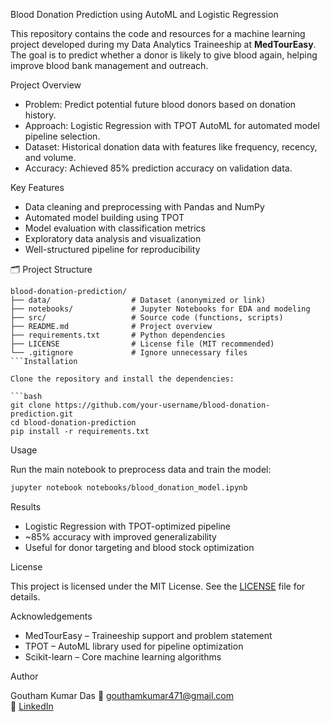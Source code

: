 Blood Donation Prediction using AutoML and Logistic Regression

This repository contains the code and resources for a machine learning project developed during my Data Analytics Traineeship at **MedTourEasy**. The goal is to predict whether a donor is likely to give blood again, helping improve blood bank management and outreach.

 Project Overview

- Problem: Predict potential future blood donors based on donation history.
- Approach: Logistic Regression with TPOT AutoML for automated model pipeline selection.
- Dataset: Historical donation data with features like frequency, recency, and volume.
- Accuracy: Achieved 85% prediction accuracy on validation data.

 Key Features

- Data cleaning and preprocessing with Pandas and NumPy
- Automated model building using TPOT
- Model evaluation with classification metrics
- Exploratory data analysis and visualization
- Well-structured pipeline for reproducibility

🗂️ Project Structure

```
blood-donation-prediction/
├── data/                  # Dataset (anonymized or link)
├── notebooks/             # Jupyter Notebooks for EDA and modeling
├── src/                   # Source code (functions, scripts)
├── README.md              # Project overview
├── requirements.txt       # Python dependencies
├── LICENSE                # License file (MIT recommended)
└── .gitignore             # Ignore unnecessary files
```Installation

Clone the repository and install the dependencies:

```bash
git clone https://github.com/your-username/blood-donation-prediction.git
cd blood-donation-prediction
pip install -r requirements.txt
```

 Usage

Run the main notebook to preprocess data and train the model:

```bash
jupyter notebook notebooks/blood_donation_model.ipynb
```

 Results

- Logistic Regression with TPOT-optimized pipeline
- ~85% accuracy with improved generalizability
- Useful for donor targeting and blood stock optimization

 License

This project is licensed under the MIT License. See the [LICENSE](./LICENSE) file for details.

 Acknowledgements

- MedTourEasy – Traineeship support and problem statement
- TPOT – AutoML library used for pipeline optimization
- Scikit-learn – Core machine learning algorithms

 Author

Goutham Kumar Das 
📧 gouthamkumar471@gmail.com  
🔗 [LinkedIn](https://www.linkedin.com/in/goutham-kumar-53aaba319/)
